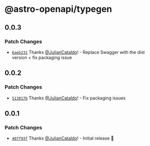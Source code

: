 # @astro-openapi/typegen

## 0.0.3

### Patch Changes

- [`6aeb231`](https://github.com/JulianCataldo/astro-openapi/commit/6aeb231c399eda30cfabc813e59dd2a76fbda9ea) Thanks [@JulianCataldo](https://github.com/JulianCataldo)! - Replace Swagger with the dist version + fix packaging issue

## 0.0.2

### Patch Changes

- [`513817b`](https://github.com/JulianCataldo/astro-openapi/commit/513817b50b7b169a33b7078d42c172875cacd11d) Thanks [@JulianCataldo](https://github.com/JulianCataldo)! - Fix packaging issues

## 0.0.1

### Patch Changes

- [`407f93f`](https://github.com/JulianCataldo/astro-openapi/commit/407f93f8cb58151f2287367d71b2ad8fa1467de5) Thanks [@JulianCataldo](https://github.com/JulianCataldo)! - Initial release 🎊
